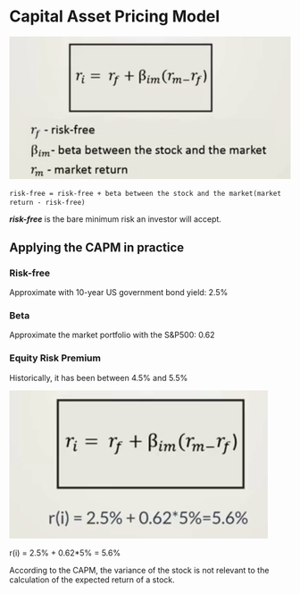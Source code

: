 # Capital Asset Pricing Model


![](CAPM-model.png)

```
risk-free = risk-free + beta between the stock and the market(market return - risk-free)
```

***risk-free*** is the bare minimum risk an investor will accept.

## Applying the CAPM in practice

### Risk-free
Approximate with 10-year US government bond yield: 2.5%

### Beta
Approximate the market portfolio with the S&P500: 0.62

### Equity Risk Premium
Historically, it has been between 4.5% and 5.5%

![](example1.png)

r(i) = 2.5% + 0.62*5% = 5.6%


According to the CAPM, the variance of the stock is not relevant to the calculation of the expected return of a stock.